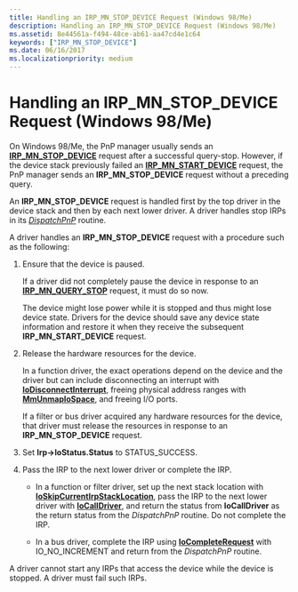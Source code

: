```yaml
---
title: Handling an IRP_MN_STOP_DEVICE Request (Windows 98/Me)
description: Handling an IRP_MN_STOP_DEVICE Request (Windows 98/Me)
ms.assetid: 8e44561a-f494-48ce-ab61-aa47cd4e1c64
keywords: ["IRP_MN_STOP_DEVICE"]
ms.date: 06/16/2017
ms.localizationpriority: medium
---
```


# Handling an IRP\_MN\_STOP\_DEVICE Request (Windows 98/Me)





On Windows 98/Me, the PnP manager usually sends an [**IRP\_MN\_STOP\_DEVICE**](https://docs.microsoft.com/windows-hardware/drivers/kernel/irp-mn-stop-device) request after a successful query-stop. However, if the device stack previously failed an [**IRP\_MN\_START\_DEVICE**](https://docs.microsoft.com/windows-hardware/drivers/kernel/irp-mn-start-device) request, the PnP manager sends an **IRP\_MN\_STOP\_DEVICE** request without a preceding query.

An **IRP\_MN\_STOP\_DEVICE** request is handled first by the top driver in the device stack and then by each next lower driver. A driver handles stop IRPs in its [*DispatchPnP*](https://docs.microsoft.com/windows-hardware/drivers/ddi/wdm/nc-wdm-driver_dispatch) routine.

A driver handles an **IRP\_MN\_STOP\_DEVICE** request with a procedure such as the following:

1.  Ensure that the device is paused.

    If a driver did not completely pause the device in response to an [**IRP\_MN\_QUERY\_STOP**](https://docs.microsoft.com/windows-hardware/drivers/kernel/irp-mn-query-stop-device) request, it must do so now.

    The device might lose power while it is stopped and thus might lose device state. Drivers for the device should save any device state information and restore it when they receive the subsequent **IRP\_MN\_START\_DEVICE** request.

2.  Release the hardware resources for the device.

    In a function driver, the exact operations depend on the device and the driver but can include disconnecting an interrupt with [**IoDisconnectInterrupt**](https://docs.microsoft.com/windows-hardware/drivers/ddi/wdm/nf-wdm-iodisconnectinterrupt), freeing physical address ranges with [**MmUnmapIoSpace**](https://docs.microsoft.com/windows-hardware/drivers/ddi/wdm/nf-wdm-mmunmapiospace), and freeing I/O ports.

    If a filter or bus driver acquired any hardware resources for the device, that driver must release the resources in response to an **IRP\_MN\_STOP\_DEVICE** request.

3.  Set **Irp-&gt;IoStatus.Status** to STATUS\_SUCCESS.

4.  Pass the IRP to the next lower driver or complete the IRP.

    -   In a function or filter driver, set up the next stack location with [**IoSkipCurrentIrpStackLocation**](https://docs.microsoft.com/windows-hardware/drivers/kernel/mm-bad-pointer), pass the IRP to the next lower driver with [**IoCallDriver**](https://docs.microsoft.com/windows-hardware/drivers/ddi/wdm/nf-wdm-iocalldriver), and return the status from **IoCallDriver** as the return status from the *DispatchPnP* routine. Do not complete the IRP.

    -   In a bus driver, complete the IRP using [**IoCompleteRequest**](https://docs.microsoft.com/windows-hardware/drivers/ddi/wdm/nf-wdm-iocompleterequest) with IO\_NO\_INCREMENT and return from the *DispatchPnP* routine.

A driver cannot start any IRPs that access the device while the device is stopped. A driver must fail such IRPs.

 

 




